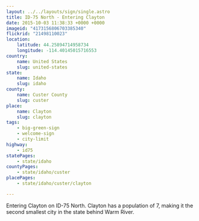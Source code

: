 ```yaml
---
layout: ../../layouts/sign/single.astro
title: ID-75 North - Entering Clayton
date: 2015-10-03 11:38:33 +0000 +0000
imageid: "4173156806703385340"
flickrid: "21498110023"
location:
    latitude: 44.25894714958734
    longitude: -114.40145015716553
country:
    name: United States
    slug: united-states
state:
    name: Idaho
    slug: idaho
county:
    name: Custer County
    slug: custer
place:
    name: Clayton
    slug: clayton
tags:
    - big-green-sign
    - welcome-sign
    - city-limit
highway:
    - id75
statePages:
    - state/idaho
countyPages:
    - state/idaho/custer
placePages:
    - state/idaho/custer/clayton

---
```

Entering Clayton on ID-75 North.  Clayton has a population of 7, making it the second smallest city in the state behind Warm River.